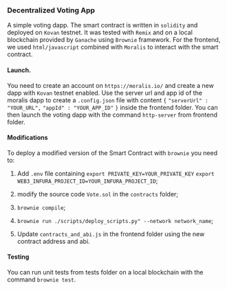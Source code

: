 ### Decentralized Voting App

A simple voting dapp. The smart contract is written in `solidity` and deployed on `Kovan` testnet. It was tested with
`Remix` and on a local blockchain provided by `Ganache` using `Brownie` framework. For the frontend, we used 
`html/javascript` combined with `Moralis` to interact with the smart contract.


#### Launch.
You need to create an account on `https://moralis.io/` and create a new dapp with `Kovan`
testnet enabled. Use the server url and app id of the moralis dapp to create a `.config.json` file with content `{` `"serverUrl" : "YOUR_URL",`
`"appId" : "YOUR_APP_ID"`
`}` inside the frontend folder.
You can then launch the voting dapp with the command `http-server` from frontend folder.



####  Modifications
To deploy a modified version of the Smart Contract with `brownie` you need to: 

 1) Add `.env` file containing 
`export PRIVATE_KEY=YOUR_PRIVATE_KEY`
`export WEB3_INFURA_PROJECT_ID=YOUR_INFURA_PROJECT_ID`;

2) modify the source code `Vote.sol`  in the `contracts` folder;

3) `brownie compile`;

4) `brownie run ./scripts/deploy_scripts.py" --network network_name`;

5) Update `contracts_and_abi.js` in the frontend folder using the new contract address and abi.

#### Testing
You can run unit tests from tests folder on a local blockchain with the command `brownie test`.

